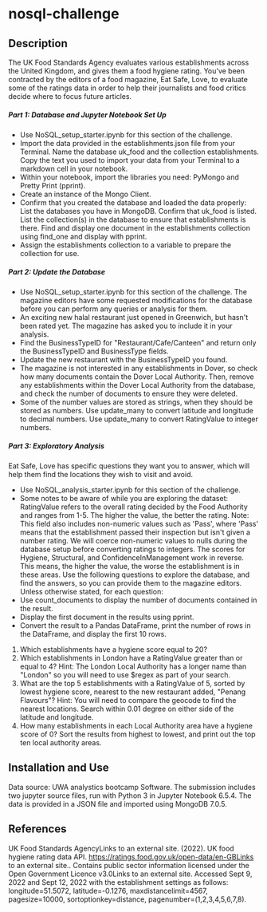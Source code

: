 # nosql-challenge
## Description
The UK Food Standards Agency evaluates various establishments across the United Kingdom, and gives them a food hygiene rating. You've been contracted by the editors of a food magazine, Eat Safe, Love, to evaluate some of the ratings data in order to help their journalists and food critics decide where to focus future articles.
##### Part 1: Database and Jupyter Notebook Set Up
* Use NoSQL_setup_starter.ipynb for this section of the challenge.
* Import the data provided in the establishments.json file from your Terminal. Name the database uk_food and the collection establishments. Copy the text you used to import your data from your Terminal to a markdown cell in your notebook.
* Within your notebook, import the libraries you need: PyMongo and Pretty Print (pprint).
* Create an instance of the Mongo Client.
* Confirm that you created the database and loaded the data properly:
List the databases you have in MongoDB. Confirm that uk_food is listed.
List the collection(s) in the database to ensure that establishments is there.
Find and display one document in the establishments collection using find_one and display with pprint.
* Assign the establishments collection to a variable to prepare the collection for use.
##### Part 2: Update the Database
* Use NoSQL_setup_starter.ipynb for this section of the challenge.
The magazine editors have some requested modifications for the database before you can perform any queries or analysis for them.
* An exciting new halal restaurant just opened in Greenwich, but hasn't been rated yet. The magazine has asked you to include it in your analysis.
* Find the BusinessTypeID for "Restaurant/Cafe/Canteen" and return only the BusinessTypeID and BusinessType fields.
* Update the new restaurant with the BusinessTypeID you found.
* The magazine is not interested in any establishments in Dover, so check how many documents contain the Dover Local Authority. Then, remove any establishments within the Dover Local Authority from the database, and check the number of documents to ensure they were deleted.
* Some of the number values are stored as strings, when they should be stored as numbers.
Use update_many to convert latitude and longitude to decimal numbers.
Use update_many to convert RatingValue to integer numbers.
##### Part 3: Exploratory Analysis
Eat Safe, Love has specific questions they want you to answer, which will help them find the locations they wish to visit and avoid.
* Use NoSQL_analysis_starter.ipynb for this section of the challenge.
* Some notes to be aware of while you are exploring the dataset: RatingValue refers to the overall rating decided by the Food Authority and ranges from 1-5. The higher the value, the better the rating. Note: This field also includes non-numeric values such as 'Pass', where 'Pass' means that the establishment passed their inspection but isn't given a number rating. We will coerce non-numeric values to nulls during the database setup before converting ratings to integers. The scores for Hygiene, Structural, and ConfidenceInManagement work in reverse. This means, the higher the value, the worse the establishment is in these areas.
Use the following questions to explore the database, and find the answers, so you can provide them to the magazine editors.
Unless otherwise stated, for each question:
* Use count_documents to display the number of documents contained in the result.
* Display the first document in the results using pprint.
* Convert the result to a Pandas DataFrame, print the number of rows in the DataFrame, and display the first 10 rows.
1. Which establishments have a hygiene score equal to 20?
2. Which establishments in London have a RatingValue greater than or equal to 4?
Hint: The London Local Authority has a longer name than "London" so you will need to use $regex as part of your search.
3. What are the top 5 establishments with a RatingValue of 5, sorted by lowest hygiene score, nearest to the new restaurant added, "Penang Flavours"?
Hint: You will need to compare the geocode to find the nearest locations. Search within 0.01 degree on either side of the latitude and longitude.
4. How many establishments in each Local Authority area have a hygiene score of 0? Sort the results from highest to lowest, and print out the top ten local authority areas.

## Installation and Use
Data source: UWA analystics bootcamp Software. The submission includes two jupyter source files, run with Python 3 in Jupyter Notebook 6.5.4. The data is provided in a JSON file and imported using MongoDB 7.0.5. 

## References
UK Food Standards AgencyLinks to an external site. (2022). UK food hygiene rating data API. https://ratings.food.gov.uk/open-data/en-GBLinks to an external site.. Contains public sector information licensed under the Open Government Licence v3.0Links to an external site.
Accessed Sept 9, 2022 and Sept 12, 2022 with the establishment settings as follows: longitude=51.5072, latitude=-0.1276, maxdistancelimit=4567, pagesize=10000, sortoptionkey=distance, pagenumber=(1,2,3,4,5,6,7,8).
